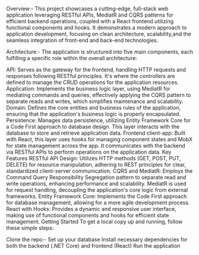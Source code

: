 Overview:-
This project showcases a cutting-edge, full-stack web application leveraging RESTful APIs, MediatR and CQRS patterns for efficient backend operations, coupled with a React frontend utilizing functional components and hooks. 
It demonstrates a modern approach to application development, focusing on clean architecture, scalability,and the seamless integration of front-end and back-end technologies.

Architecture:-
The application is structured into five main components, each fulfilling a specific role within the overall architecture:

API: Serves as the gateway for the frontend, handling HTTP requests and responses following RESTful principles. It's where the controllers are defined to manage the CRUD operations for the application resources.
Application: Implements the business logic layer, using MediatR for mediating commands and queries, effectively applying the CQRS pattern to separate reads and writes, which simplifies maintenance and scalability.
Domain: Defines the core entities and business rules of the application, ensuring that the application's business logic is properly encapsulated.
Persistence: Manages data persistence, utilizing Entity Framework Core for a Code First approach to database design. This layer interacts with the database to store and retrieve application data.
Frontend
client-app: Built with React, this layer uses hooks for managing component states and MobX for state management across the app. It communicates with the backend via RESTful APIs to perform operations on the application data.
Key Features
RESTful API Design: Utilizes HTTP methods (GET, POST, PUT, DELETE) for resource manipulation, adhering to REST principles for clear, standardized client-server communication.
CQRS and MediatR: Employs the Command Query Responsibility Segregation pattern to separate read and write operations, enhancing performance and scalability. MediatR is used for request handling, decoupling the application's core logic from external frameworks.
Entity Framework Core: Implements the Code First approach for database management, allowing for a more agile development process.
React with Hooks: Provides a dynamic and responsive user interface, making use of functional components and hooks for efficient state management.
Getting Started
To get a local copy up and running, follow these simple steps:

Clone the repo:-
Set up your database
Install necessary dependencies for both the backend (.NET Core) and frontend (React)
Run the application
